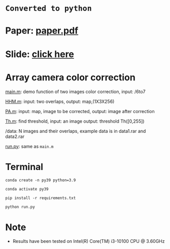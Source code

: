 # `Converted to python`

# Paper: [paper.pdf](paper.pdf)
# Slide: [click here](slide.pdf)

# Array camera color correction
[main.m](main.m):   demo function of two images color correction, input: /6to7

[HHM.m](HHM.m):    input: two overlaps, output: map,(1X3X256)

[PA.m](PA.m):    input: map, image to be corrected, output: image after correction

[Th.m](Th.m):   find threshold, input: an image   output: threshold Th([0,255])

/data: N images and their overlaps, example data is in data1.rar and data2.rar

[run.py](run.py): same as `main.m`

# Terminal
```
conda create -n py39 python=3.9

conda activate py39

pip install -r requirements.txt

python run.py
```
# Note
- Results have been tested on Intel(R) Core(TM) i3-10100 CPU @ 3.60GHz
